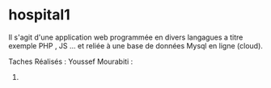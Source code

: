 # hospital1
Il s'agit d'une application web programmée en divers langagues a titre exemple PHP , JS ... et reliée à une base de données Mysql en ligne (cloud).

Taches Réalisés : 
Youssef Mourabiti :
  <ol>
  <li></li>
  </ol>
